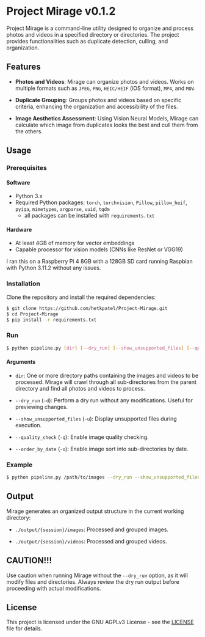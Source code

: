 # Project Mirage v0.1.2

Project Mirage is a command-line utility designed to organize and process photos and videos in a specified directory or directories. The project provides functionalities such as duplicate detection, culling, and organization.

## Features

- **Photos and Videos**: Mirage can organize photos and videos. Works on multiple formats such as `JPEG`, `PNG`, `HEIC/HEIF` (iOS format), `MP4`, and `MOV`.

- **Duplicate Grouping**: Groups photos and videos based on specific criteria, enhancing the organization and accessibility of the files.

- **Image Aesthetics Assessment**: Using Vision Neural Models, Mirage can calculate which image from duplicates looks the best and cull them from the others.

## Usage

### Prerequisites

#### Software

- Python 3.x
- Required Python packages: `torch`, `torchvision`, `Pillow`, `pillow_heif`, `pyiqa`, `mimetypes`, `argparse`, `uuid`, `tqdm`
    - all packages can be installed with `requirements.txt`

#### Hardware

- At least 4GB of memory for vector embeddings
- Capable processor for vision models (CNNs like ResNet or VGG19)

I ran this on a Raspberry Pi 4 8GB with a 128GB SD card running Raspbian with Python 3.11.2 without any issues.

### Installation

Clone the repository and install the required dependencies:

```bash
$ git clone https://github.com/hetkpatel/Project-Mirage.git
$ cd Project-Mirage
$ pip install -r requirements.txt
```

### Run

```bash
$ python pipeline.py [dir] [--dry_run] [--show_unsupported_files] [--quality_check] [--order_by_date]
```

#### Arguments

- `dir`: One or more directory paths containing the images and videos to be processed. Mirage will crawl through all sub-directories from the parent directory and find all photos and videos to process.

- `--dry_run` (`-d`): Perform a dry run without any modifications. Useful for previewing changes.

- `--show_unsupported_files` (`-u`): Display unsupported files during execution.

- `--quality_check` (`-q`): Enable image quality checking.

- `--order_by_date` (`-o`): Enable image sort into sub-directories by date.

### Example

```bash
$ python pipeline.py /path/to/images --dry_run --show_unsupported_files --quality_check --order_by_date
```

## Output

Mirage generates an organized output structure in the current working directory:

- `./output/{session}/images`: Processed and grouped images.
  
- `./output/{session}/videos`: Processed and grouped videos.

## CAUTION!!!

Use caution when running Mirage without the `--dry_run` option, as it will modify files and directories. Always review the dry run output before proceeding with actual modifications.

## License

This project is licensed under the GNU AGPLv3 License - see the [LICENSE](LICENSE) file for details.